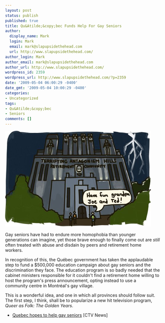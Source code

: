 ```yaml
---
layout: post
status: publish
published: true
title: Qu&Atilde;&copy;bec Funds Help For Gay Seniors
author:
  display_name: Mark
  login: Mark
  email: mark@slapupsidethehead.com
  url: http://www.slapupsidethehead.com/
author_login: Mark
author_email: mark@slapupsidethehead.com
author_url: http://www.slapupsidethehead.com/
wordpress_id: 2359
wordpress_url: http://www.slapupsidethehead.com/?p=2359
date: '2009-05-04 06:00:29 -0400'
date_gmt: '2009-05-04 10:00:29 -0400'
categories:
- Uncategorized
tags:
- Qu&Atilde;&copy;bec
- Seniors
comments: []
---
```

![It's either here or Unbridled Horror Meadows](/wp-content/media/2009/05/terrifying-antagonism-hills.jpg "It's either here or Unbridled Horror Meadows")

Gay seniors have had to endure more homophobia than younger generations can imagine, yet those brave enough to finally come out are _still_ often treated with abuse and disdain by peers and retirement home workers.

In recognition of this, the Québec government has taken the applaudable step to fund a $500,000 education campaign about gay seniors and the discrimination they face. The education program is so badly needed that the cabinet ministers responsible for it couldn't find a retirement home willing to host the program's press announcement, opting instead to use a community centre in Montréal's gay village.

This is a wonderful idea, and one in which all provinces should follow suit. The first step, I think, shall be to popularize a new hit television program, _Queer as Folk: The Golden Years_.

- [Quebec hopes to help gay seniors](http://www.ctv.ca/servlet/ArticleNews/story/CTVNews/20090503/gay_seniors_090503/20090503?hub=Canada) [CTV News]
